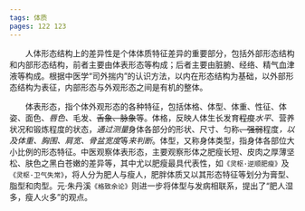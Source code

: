 ```yaml
---
tags: 体质
pages: 122 123
---
```

&emsp;&emsp;人体形态结构上的差异性是个体体质特征差异的重要部分，包括外部形态结构和内部形态结构，前者主要由体表形态等构成；后者主要由脏腑、经络、精气血津液等构成。根据中医学“司外揣内”的认识方法，以内在形态结构为基础，以外部形态结构为表征，内部形态与外观形态之间是有机的整体。

&emsp;&emsp;体表形态，指个体外观形态的各种特征，包括体格、体型、体重、性征、体姿、面色、<dfn>唇色、</dfn>毛发、~~舌象、脉象~~等。体格，反映人体生长发育~~程度~~<dfn>水平</dfn>、营养状况和锻炼程度的状态，<dfn>通过测量</dfn>身体各部分的形状、尺寸、匀称~~、强弱~~程度<dfn>，以及体重、胸围、肩宽、骨盆宽度</dfn>等<dfn>来判断</dfn>。体型，又称身体类型，指身体各部位大小比例的形态特征。中医观察体表形态，主要观察形体之肥瘦长短、皮肉之厚薄坚松、肤色之黑白苍嫩的差异等，其中尤以肥瘦最具代表性，如`《灵枢·逆顺肥瘦》`及`《灵枢·卫气失常》`，将人分为肥人与瘦人，肥胖体质又以其形态特征等划分为膏型、脂型和肉型。元·朱丹溪`《格致余论》`则进一步将体型与发病相联系，提出了“肥人湿多，瘦人火多”的观点。